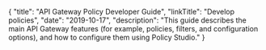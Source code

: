 {
    "title": "API Gateway Policy Developer Guide",
    "linkTitle": "Develop policies",
    "date": "2019-10-17",
    "description": "This guide describes the main API Gateway features (for example, policies, filters, and configuration options), and how to configure them using Policy Studio."
}
